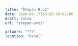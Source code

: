 ```yaml
---
title: "Štěpán Brož"
date: 2020-08-17T15:02:56+02:00
draft: false
url: "stepan-broz"

artwork: "???"
location: "kanal"
---
```

